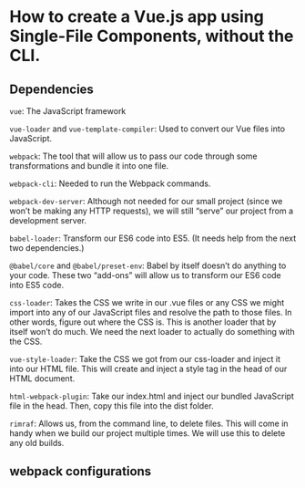 # How to create a Vue.js app using Single-File Components, without the CLI.

## Dependencies

`vue`: The JavaScript framework

`vue-loader` and `vue-template-compiler`: Used to convert our Vue files into JavaScript.

`webpack`: The tool that will allow us to pass our code through some transformations and bundle it into one file.

`webpack-cli`: Needed to run the Webpack commands.

`webpack-dev-server`: Although not needed for our small project (since we won’t be making any HTTP requests), we will still “serve” our project from a development server.

`babel-loader`: Transform our ES6 code into ES5. (It needs help from the next two dependencies.)

`@babel/core` and `@babel/preset-env`: Babel by itself doesn’t do anything to your code. These two “add-ons” will allow us to transform our ES6 code into ES5 code.

`css-loader`: Takes the CSS we write in our .vue files or any CSS we might import into any of our JavaScript files and resolve the path to those files. In other words, figure out where the CSS is. This is another loader that by itself won’t do much. We need the next loader to actually do something with the CSS.

`vue-style-loader`: Take the CSS we got from our css-loader and inject it into our HTML file. This will create and inject a style tag in the head of our HTML document.

`html-webpack-plugin`: Take our index.html and inject our bundled JavaScript file in the head. Then, copy this file into the dist folder.

`rimraf`: Allows us, from the command line, to delete files. This will come in handy when we build our project multiple times. We will use this to delete any old builds.

## webpack configurations

